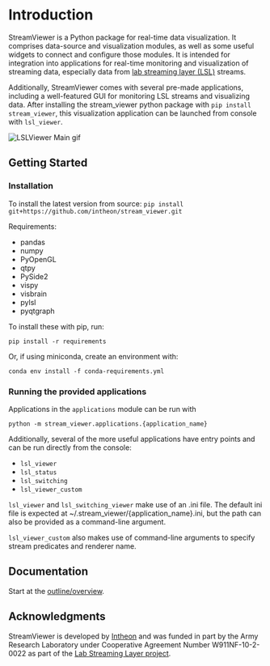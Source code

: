 # Introduction

StreamViewer is a Python package for real-time data visualization. It comprises data-source and visualization modules, as well as some useful widgets to connect and configure those modules. It is intended for integration into applications for real-time monitoring and visualization of streaming data, especially data from [lab streaming layer (LSL)](https://labstreaminglayer.readthedocs.io/index.html) streams.

Additionally, StreamViewer comes with several pre-made applications, including a well-featured GUI for monitoring LSL streams and visualizing data. After installing the stream_viewer python package with `pip install stream_viewer`, this visualization application can be launched from console with `lsl_viewer`.

![LSLViewer Main gif](img/stream_viewer-main.gif)

## Getting Started

### Installation

To install the latest version from source:
`pip install git+https://github.com/intheon/stream_viewer.git`

Requirements:

- pandas
- numpy
- PyOpenGL
- qtpy
- PySide2
- vispy
- visbrain
- pylsl
- pyqtgraph

To install these with pip, run:

`pip install -r requirements`

Or, if using miniconda, create an environment with:

`conda env install -f conda-requirements.yml`

### Running the provided applications

Applications in the `applications` module can be run with

`python -m stream_viewer.applications.{application_name}`

Additionally, several of the more useful applications have entry points and can be run directly from the console:

* `lsl_viewer`
* `lsl_status`
* `lsl_switching`
* `lsl_viewer_custom`

`lsl_viewer` and `lsl_switching_viewer` make use of an .ini file. The default ini file is expected at ~/.stream_viewer/{application_name}.ini, but the path can also be provided as a command-line argument.

`lsl_viewer_custom` also makes use of command-line arguments to specify stream predicates and renderer name.

## Documentation

Start at the [outline/overview](outline/overview.md).

## Acknowledgments 

StreamViewer is developed by [Intheon](https://intheon.io) and was funded in part by the Army Research Laboratory under Cooperative Agreement Number W911NF-10-2-0022 as part of the [Lab Streaming Layer project](https://github.com/sccn/labstreaminglayer/). 
